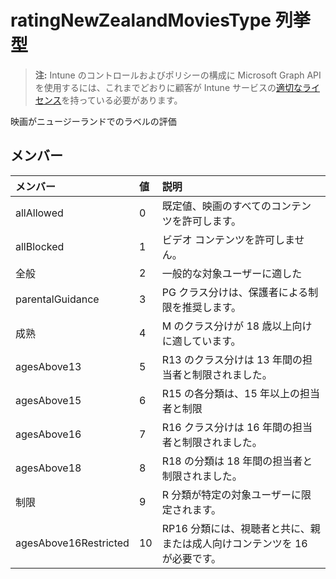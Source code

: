 # <a name="ratingnewzealandmoviestype-enum-type"></a>ratingNewZealandMoviesType 列挙型

> **注:** Intune のコントロールおよびポリシーの構成に Microsoft Graph API を使用するには、これまでどおりに顧客が Intune サービスの[適切なライセンス](https://go.microsoft.com/fwlink/?linkid=839381)を持っている必要があります。

映画がニュージーランドでのラベルの評価
## <a name="members"></a>メンバー
|メンバー|値|説明|
|:---|:---|:---|
|allAllowed|0|既定値、映画のすべてのコンテンツを許可します。|
|allBlocked|1|ビデオ コンテンツを許可しません。|
|全般|2|一般的な対象ユーザーに適した|
|parentalGuidance|3|PG クラス分けは、保護者による制限を推奨します。|
|成熟|4|M のクラス分けが 18 歳以上向けに適しています。|
|agesAbove13|5|R13 のクラス分けは 13 年間の担当者と制限されました。|
|agesAbove15|6|R15 の各分類は、15 年以上の担当者と制限|
|agesAbove16|7|R16 クラス分けは 16 年間の担当者と制限されました。|
|agesAbove18|8|R18 の分類は 18 年間の担当者と制限されました。|
|制限|9|R 分類が特定の対象ユーザーに限定されます。|
|agesAbove16Restricted|10|RP16 分類には、視聴者と共に、親または成人向けコンテンツを 16 が必要です。|



